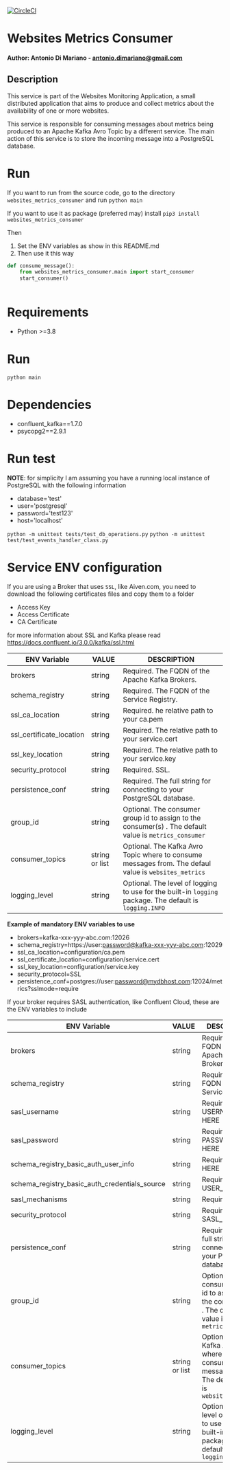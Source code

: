 [![CircleCI](https://circleci.com/gh/antoniodimariano/metrics_consumer/tree/master.svg?style=svg&circle-token=f7da2eeb3c4a1dbbe2705fda45fdffe02e8ef1ce)](https://circleci.com/gh/antoniodimariano/metrics_consumer/tree/master)
# Websites Metrics Consumer

#### Author: Antonio Di Mariano - antonio.dimariano@gmail.com

## Description

This service is part of the Websites Monitoring Application, a small distributed application 
that aims to produce and collect metrics about the availability of one or more websites. 

This service is responsible for consuming messages about metrics being produced to an Apache Kafka Avro Topic by a different service.
The main action of this service is to store the incoming message into a PostgreSQL database.

# Run

If you want to run from the source code, go to the directory `websites_metrics_consumer` and run `python main`

If you want to use it as package (preferred may) install  `pip3 install websites_metrics_consumer`

Then

1. Set the ENV variables as show in this README.md
2. Then use it this way

```python
def consume_message():
    from websites_metrics_consumer.main import start_consumer
    start_consumer()
    


```


# Requirements

* Python >=3.8

# Run

`python main`

# Dependencies

* confluent_kafka==1.7.0
* psycopg2==2.9.1

# Run test

**NOTE**: for simplicity I am assuming you have a running local instance of PostgreSQL with the following information

* database='test'
* user='postgresql'
* password='test123'
* host='localhost'

`python -m unittest tests/test_db_operations.py`
`python -m unittest test/test_events_handler_class.py`


# Service ENV configuration 

If you are using a Broker that uses `SSL`, like Aiven.com, you need to download the following certificates files and copy them to a folder
 * Access Key
 * Access Certificate
 * CA Certificate

for more information about SSL and Kafka please read https://docs.confluent.io/3.0.0/kafka/ssl.html

| ENV Variable  | VALUE | DESCRIPTION                                                                       |
|---------------|------|------------------------------------------------------------------------------------|
| brokers    | string   | Required. The FQDN of the Apache Kafka Brokers.|
| schema_registry    | string   | Required. The FQDN of the Service Registry.|
| ssl_ca_location    | string   | Required. he relative path to your ca.pem|
| ssl_certificate_location    | string   | Required. The relative path to your service.cert|
| ssl_key_location    | string   | Required. The relative path to your service.key |
| security_protocol    | string   | Required. SSL.|
| persistence_conf    | string   | Required. The full string for connecting to your PostgreSQL database.|
| group_id    | string   | Optional. The consumer group id to assign to the consumer(s) . The default value is `metrics_consumer`|
| consumer_topics    | string or list  | Optional. The Kafka Avro Topic where to consume messages from. The defaul value is `websites_metrics` |
| logging_level    | string   | Optional. The level of logging to use for the built-in `logging` package. The default is `logging.INFO`  |


**Example of mandatory ENV variables to use** 

* brokers=kafka-xxx-yyy-abc.com:12026
* schema_registry=https://user:password@kafka-xxx-yyy-abc.com:12029
* ssl_ca_location=configuration/ca.pem
* ssl_certificate_location=configuration/service.cert
* ssl_key_location=configuration/service.key
* security_protocol=SSL
* persistence_conf=postgres://user:password@mydbhost.com:12024/metrics?sslmode=require



If your broker requires SASL authentication, like Confluent Cloud, these are the ENV variables to include

| ENV Variable  | VALUE | DESCRIPTION                                                                       |
|---------------|------|------------------------------------------------------------------------------------|
| brokers    | string   | Required. The FQDN of the Apache Kafka Brokers.|
| schema_registry    | string   | Required. The FQDN of the Service Registry.|
| sasl_username    | string   | Required. YOUR USERNAME HERE|
| sasl_password    | string   | Required. YOUR PASSWORD HERE|
| schema_registry_basic_auth_user_info    | string   | Required. AUTH HERE |
| schema_registry_basic_auth_credentials_source    | string   | Required. USER_INFO.|
| sasl_mechanisms    | string   | Required. PLAIN.|
| security_protocol    | string   | Required. SASL_SSL.|
| persistence_conf    | string   | Required. The full string for connecting to your PostgreSQL database.|
| group_id    | string   | Optional. The consumer group id to assign to the consumer(s) . The default value is `metrics_consumer`|
| consumer_topics    | string or list  | Optional. The Kafka Avro Topic where to consume messages from. The defaul value is `websites_metrics` |
| logging_level    | string   | Optional. The level of logging to use for the built-in `logging` package. The default is `logging.INFO`  |
